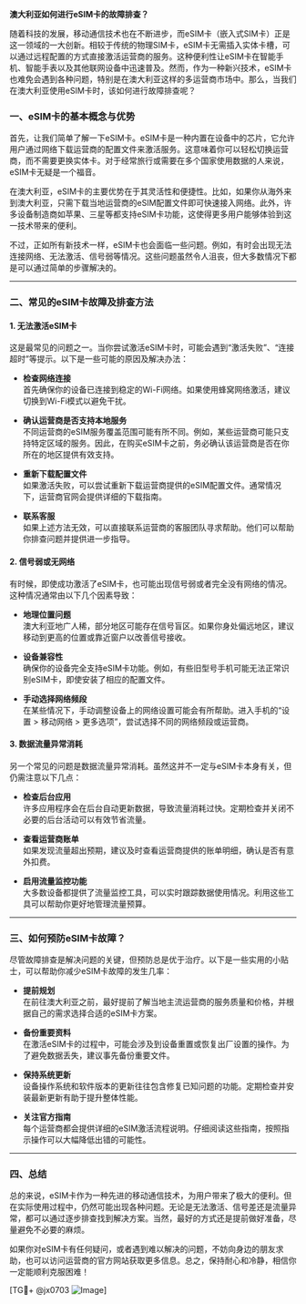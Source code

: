 **澳大利亚如何进行eSIM卡的故障排查？**

随着科技的发展，移动通信技术也在不断进步，而eSIM卡（嵌入式SIM卡）正是这一领域的一大创新。相较于传统的物理SIM卡，eSIM卡无需插入实体卡槽，可以通过远程配置的方式直接激活运营商的服务。这种便利性让eSIM卡在智能手机、智能手表以及其他联网设备中迅速普及。然而，作为一种新兴技术，eSIM卡也难免会遇到各种问题，特别是在澳大利亚这样的多运营商市场中。那么，当我们在澳大利亚使用eSIM卡时，该如何进行故障排查呢？

### 一、eSIM卡的基本概念与优势

首先，让我们简单了解一下eSIM卡。eSIM卡是一种内置在设备中的芯片，它允许用户通过网络下载运营商的配置文件来激活服务。这意味着你可以轻松切换运营商，而不需要更换实体卡。对于经常旅行或需要在多个国家使用数据的人来说，eSIM卡无疑是一个福音。

在澳大利亚，eSIM卡的主要优势在于其灵活性和便捷性。比如，如果你从海外来到澳大利亚，只需下载当地运营商的eSIM配置文件即可快速接入网络。此外，许多设备制造商如苹果、三星等都支持eSIM卡功能，这使得更多用户能够体验到这一技术带来的便利。

不过，正如所有新技术一样，eSIM卡也会面临一些问题。例如，有时会出现无法连接网络、无法激活、信号弱等情况。这些问题虽然令人沮丧，但大多数情况下都是可以通过简单的步骤解决的。

---

### 二、常见的eSIM卡故障及排查方法

#### 1. **无法激活eSIM卡**
这是最常见的问题之一。当你尝试激活eSIM卡时，可能会遇到“激活失败”、“连接超时”等提示。以下是一些可能的原因及解决办法：

- **检查网络连接**  
  首先确保你的设备已连接到稳定的Wi-Fi网络。如果使用蜂窝网络激活，建议切换到Wi-Fi模式以避免干扰。
  
- **确认运营商是否支持本地服务**  
  不同运营商的eSIM服务覆盖范围可能有所不同。例如，某些运营商可能只支持特定区域的服务。因此，在购买eSIM卡之前，务必确认该运营商是否在你所在的地区提供有效支持。

- **重新下载配置文件**  
  如果激活失败，可以尝试重新下载运营商提供的eSIM配置文件。通常情况下，运营商官网会提供详细的下载指南。

- **联系客服**  
  如果上述方法无效，可以直接联系运营商的客服团队寻求帮助。他们可以帮助你排查问题并提供进一步指导。

#### 2. **信号弱或无网络**
有时候，即使成功激活了eSIM卡，也可能出现信号弱或者完全没有网络的情况。这种情况通常由以下几个因素导致：

- **地理位置问题**  
  澳大利亚地广人稀，部分地区可能存在信号盲区。如果你身处偏远地区，建议移动到更高的位置或靠近窗户以改善信号接收。

- **设备兼容性**  
  确保你的设备完全支持eSIM卡功能。例如，有些旧型号手机可能无法正常识别eSIM卡，即使安装了相应的配置文件。

- **手动选择网络频段**  
  在某些情况下，手动调整设备上的网络设置可能会有所帮助。进入手机的“设置 > 移动网络 > 更多选项”，尝试选择不同的网络频段或运营商。

#### 3. **数据流量异常消耗**
另一个常见的问题是数据流量异常消耗。虽然这并不一定与eSIM卡本身有关，但仍需注意以下几点：

- **检查后台应用**  
  许多应用程序会在后台自动更新数据，导致流量消耗过快。定期检查并关闭不必要的后台活动可以有效节省流量。

- **查看运营商账单**  
  如果发现流量超出预期，建议及时查看运营商提供的账单明细，确认是否有意外扣费。

- **启用流量监控功能**  
  大多数设备都提供了流量监控工具，可以实时跟踪数据使用情况。利用这些工具可以帮助你更好地管理流量预算。

---

### 三、如何预防eSIM卡故障？

尽管故障排查是解决问题的关键，但预防总是优于治疗。以下是一些实用的小贴士，可以帮助你减少eSIM卡故障的发生几率：

- **提前规划**  
  在前往澳大利亚之前，最好提前了解当地主流运营商的服务质量和价格，并根据自己的需求选择合适的eSIM卡方案。

- **备份重要资料**  
  在激活eSIM卡的过程中，可能会涉及到设备重置或恢复出厂设置的操作。为了避免数据丢失，建议事先备份重要文件。

- **保持系统更新**  
  设备操作系统和软件版本的更新往往包含修复已知问题的功能。定期检查并安装最新更新有助于提升整体性能。

- **关注官方指南**  
  每个运营商都会提供详细的eSIM激活流程说明。仔细阅读这些指南，按照指示操作可以大幅降低出错的可能性。

---

### 四、总结

总的来说，eSIM卡作为一种先进的移动通信技术，为用户带来了极大的便利。但在实际使用过程中，仍然可能出现各种问题。无论是无法激活、信号差还是流量异常，都可以通过逐步排查找到解决方案。当然，最好的方式还是提前做好准备，尽量避免不必要的麻烦。

如果你对eSIM卡有任何疑问，或者遇到难以解决的问题，不妨向身边的朋友求助，也可以访问运营商的官方网站获取更多信息。总之，保持耐心和冷静，相信你一定能顺利克服困难！

[TG💪+ @jx0703 ![Image](https://github.com/user-attachments/assets/dbca1d08-cadb-493c-b0ec-ad6f7a83f270)]
